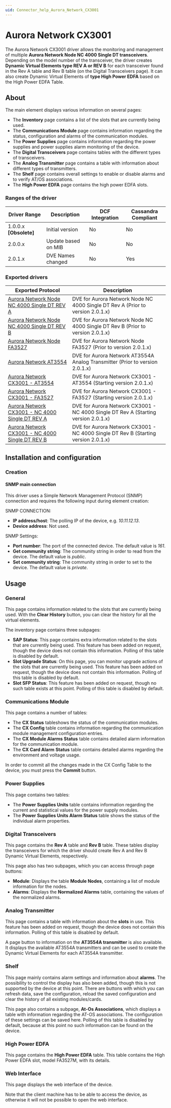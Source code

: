 ```yaml
---
uid: Connector_help_Aurora_Network_CX3001
---
```


# Aurora Network CX3001

The Aurora Network CX3001 driver allows the monitoring and management of multiple **Aurora Network Node NC 4000 Single DT transceivers**. Depending on the model number of the transceiver, the driver creates **Dynamic Virtual Elements type REV A or REV B** for each transceiver found in the Rev A table and Rev B table (on the Digital Transceivers page). It can also create Dynamic Virtual Elements of **type High Power EDFA** based on the High Power EDFA Table.

## About

The main element displays various information on several pages:

- The **Inventory** page contains a list of the slots that are currently being used.
- The **Communications Module** page contains information regarding the status, configuration and alarms of the communication modules.
- The **Power Supplies** page contains information regarding the power supplies and power supplies alarm monitoring of the device.
- The **Digital Transceivers** page contains tables with the different types of transceivers.
- The **Analog Transmitter** page contains a table with information about different types of transmitters.
- The **Shelf** page contains overall settings to enable or disable alarms and to verify AT/OS associations.
- The **High Power EDFA** page contains the high power EDFA slots.

### Ranges of the driver

| **Driver Range**         | **Description**     | **DCF Integration** | **Cassandra Compliant** |
|--------------------------|---------------------|---------------------|-------------------------|
| 1.0.0.x **\[Obsolete\]** | Initial version     | No                  | No                      |
| 2.0.0.x                  | Update based on MIB | No                  | No                      |
| 2.0.1.x                  | DVE Names changed   | No                  | Yes                     |

### Exported drivers

| **Exported Protocol**                                                                                                                    | **Description**                                                                    |
|------------------------------------------------------------------------------------------------------------------------------------------|------------------------------------------------------------------------------------|
| [Aurora Network Node NC 4000 Single DT REV A](xref:Connector_help_Aurora_Networks_Node_NC4000_Single_DT_REV_A)             | DVE for Aurora Network Node NC 4000 Single DT Rev A (Prior to version 2.0.1.x)     |
| [Aurora Network Node NC 4000 Single DT REV B](xref:Connector_help_Aurora_Networks_Node_NC_4000_Single_DT_REV_B)          | DVE for Aurora Network Node NC 4000 Single DT Rev B (Prior to version 2.0.1.x)     |
| [Aurora Network Node FA3527](xref:Connector_help_Aurora_Network_Node_FA3527)                                                       | DVE for Aurora Network Node FA3527 (Prior to version 2.0.1.x)                      |
| [Aurora Network AT3554](xref:Connector_help_Aurora_Network_AT3554)                                                                   | DVE for Aurora Network AT3554A Analog Transmitter (Prior to version 2.0.1.x)       |
| [Aurora Network CX3001 - AT3554](xref:Connector_help_Aurora_Network_CX3001_-_AT3554)                                             | DVE for Aurora Network CX3001 - AT3554 (Starting version 2.0.1.x)                  |
| [Aurora Network CX3001 - FA3527](xref:Connector_help_Aurora_Network_CX3001_-_FA3527)                                             | DVE for Aurora Network CX3001 - FA3527 (Starting version 2.0.1.x)                  |
| [Aurora Network CX3001 - NC 4000 Single DT REV A](xref:Connector_help_Aurora_Network_CX3001_-_NC_4000_Single_DT_REV_A) | DVE for Aurora Network CX3001 - NC 4000 Single DT Rev A (Starting version 2.0.1.x) |
| [Aurora Network CX3001 - NC 4000 Single DT REV B](xref:Connector_help_Aurora_Network_CX3001_-_NC_4000_Single_DT_REV_B) | DVE for Aurora Network CX3001 - NC 4000 Single DT Rev B (Starting version 2.0.1.x) |

## Installation and configuration

### Creation

#### SNMP main connection

This driver uses a Simple Network Management Protocol (SNMP) connection and requires the following input during element creation:

SNMP CONNECTION:

- **IP address/host**: The polling IP of the device, e.g. *10.11.12.13*.
- **Device address**: Not used.

SNMP Settings:

- **Port number**: The port of the connected device. The default value is *161*.
- **Get community string**: The community string in order to read from the device. The default value is *public*.
- **Set community string**: The community string in order to set to the device. The default value is *private*.

## Usage

### General

This page contains information related to the slots that are currently being used. With the **Clear History** button, you can clear the history for all the virtual elements.

The inventory page contains three subpages:

- **SAP Status**: This page contains extra information related to the slots that are currently being used. This feature has been added on request, though the device does not contain this information. Polling of this table is disabled by default.
- **Slot Upgrade Status**: On this page, you can monitor upgrade actions of the slots that are currently being used. This feature has been added on request, though the device does not contain this information. Polling of this table is disabled by default.
- **Slot SFP Status**: This feature has been added on request, though no such table exists at this point. Polling of this table is disabled by default.

### Communications Module

This page contains a number of tables:

- The **CX Status** tableshows the status of the communication modules.
- The **CX Config** table contains information regarding the communication module management configuration entries.
- The **CX Module Alarms Status** table contains detailed alarm information for the communication module.
- The **CX Card Alarm** **Status** table contains detailed alarms regarding the environment and voltage usage.

In order to commit all the changes made in the CX Config Table to the device, you must press the **Commit** button.

### Power Supplies

This page contains two tables:

- The **Power Supplies Units** table contains information regarding the current and statistical values for the power supply modules.
- The **Power Supplies Units Alarm Status** table shows the status of the individual alarm properties.

### Digital Transceivers

This page contains the **Rev A** table and **Rev B** table. These tables display the transceivers for which the driver should create Rev A and Rev B Dynamic Virtual Elements, respectively.

This page also has two subpages, which you can access through page buttons:

- **Module**: Displays the table **Module Nodes**, containing a list of module information for the nodes.
- **Alarms**: Displays the **Normalized Alarms** table, containing the values of the normalized alarms.

### Analog Transmitter

This page contains a table with information about the **slots** in use. This feature has been added on request, though the device does not contain this information. Polling of this table is disabled by default.

A page button to information on the **AT3554A transmitter** is also available. It displays the available AT3554A transmitters and can be used to create the Dynamic Virtual Elements for each AT3554A transmitter.

### Shelf

This page mainly contains alarm settings and information about **alarms**. The possibility to control the display has also been added, though this is not supported by the device at this point. There are buttons with which you can refresh data, save the configuration, reload the saved configuration and clear the history of all existing modules/cards.

This page also contains a subpage, **At-Os Associations**, which displays a table with information regarding the AT-OS associations. The configuration of these settings can be saved here. Polling of this table is disabled by default, because at this point no such information can be found on the device.

### High Power EDFA

This page contains the **High Power EDFA** table. This table contains the High Power EDFA slot, model FA3527M, with its details.

### Web Interface

This page displays the web interface of the device.

Note that the client machine has to be able to access the device, as otherwise it will not be possible to open the web interface.
